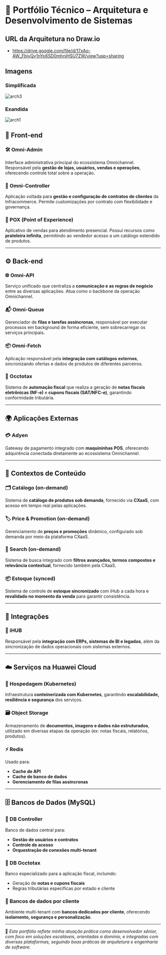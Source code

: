 # 🧠 Portfólio Técnico – Arquitetura e Desenvolvimento de Sistemas

## URL da Arquitetura no Draw.io
- https://drive.google.com/file/d/17xAo-AW_FbjyQy1nYo6SD0mhniHSU7ZW/view?usp=sharing

## Imagens
### Simplificada
![arch3](https://github.com/user-attachments/assets/495e5bf0-c6c4-4e65-add2-5b08c5c29e9e)
### Exandida
![arch1](https://github.com/user-attachments/assets/14fa407d-894a-4972-a733-1f4d31b11bc2)

## 🎨 Front-end

### 🛠️ Omni-Admin
Interface administrativa principal do ecossistema Omnichannel. Responsável pela **gestão de lojas, usuários, vendas e operações**, oferecendo controle total sobre a operação.

### 📄 Omni-Controller
Aplicação voltada para **gestão e configuração de contratos de clientes** da Infracommerce. Permite customizações por contrato com flexibilidade e governança.

### 🛒 POX (Point of Experience)
Aplicativo de vendas para atendimento presencial. Possui recursos como **prateleira infinita**, permitindo ao vendedor acesso a um catálogo estendido de produtos.

---

## ⚙️ Back-end

### 🌐 Omni-API
Serviço unificado que centraliza a **comunicação e as regras de negócio** entre as diversas aplicações. Atua como o backbone da operação Omnichannel.

### 📬 Omni-Queue
Gerenciador de **filas e tarefas assíncronas**, responsável por executar processos em background de forma eficiente, sem sobrecarregar os serviços principais.

### 📦 Omni-Fetch
Aplicação responsável pela **integração com catálogos externos**, sincronizando ofertas e dados de produtos de diferentes parceiros.

### 🧾 Occtotax
Sistema de **automação fiscal** que realiza a geração de **notas fiscais eletrônicas (NF-e)** e **cupons fiscais (SAT/NFC-e)**, garantindo conformidade tributária.

---

## 🌍 Aplicações Externas

### 💳 Adyen
Gateway de pagamento integrado com **maquininhas POS**, oferecendo adquirência conectada diretamente ao ecossistema Omnichannel.

---

## 🧱 Contextos de Conteúdo

### 🗂️ Catálogo (on-demand)
Sistema de **catálogo de produtos sob demanda**, fornecido via **CXaaS**, com acesso em tempo real pelas aplicações.

### 🏷️ Price & Promotion (on-demand)
Gerenciamento de **preços e promoções** dinâmico, configurado sob demanda por meio da plataforma CXaaS.

### 🔎 Search (on-demand)
Sistema de busca integrado com **filtros avançados, termos compostos e relevância contextual**, fornecido também pela CXaaS.

### 📦 Estoque (synced)
Sistema de controle de **estoque sincronizado** com iHub a cada hora e **revalidado no momento da venda** para garantir consistência.

---

## 🔌 Integrações

### 🔁 iHUB
Responsável pela **integração com ERPs, sistemas de BI e legados**, além da sincronização de dados operacionais com sistemas externos.

---

## ☁️ Serviços na Huawei Cloud

### 🧰 Hospedagem (Kubernetes)
Infraestrutura **conteinerizada com Kubernetes**, garantindo **escalabilidade, resiliência e segurança** dos serviços.

### 🗃️ Object Storage
Armazenamento de **documentos, imagens e dados não estruturados**, utilizado em diversas etapas da operação (ex: notas fiscais, relatórios, produtos).

### ⚡ Redis
Usado para:
- **Cache de API**
- **Cache de banco de dados**
- **Gerenciamento de filas assíncronas**

---

## 🗄️ Bancos de Dados (MySQL)

### 🔐 DB Controller
Banco de dados central para:
- **Gestão de usuários e contratos**
- **Controle de acesso**
- **Orquestração de conexões multi-tenant**

### 🧾 DB Occtotax
Banco especializado para a aplicação fiscal, incluindo:
- Geração de **notas e cupons fiscais**
- Regras tributárias específicas por estado e cliente

### 🧳 Bancos de dados por cliente
Ambiente multi-tenant com **bancos dedicados por cliente**, oferecendo **isolamento, segurança e personalização**.

---

📌 *Este portfólio reflete minha atuação prática como desenvolvedor sênior, com foco em soluções escaláveis, orientadas a domínio, e integradas com diversas plataformas, seguindo boas práticas de arquitetura e engenharia de software.*
